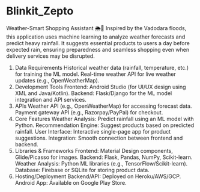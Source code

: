 # Blinkit_Zepto
Weather-Smart Shopping Assistant 🌦️🛒  Inspired by the Vadodara floods, this application uses machine learning to analyze weather forecasts and predict heavy rainfall. It suggests essential products to users a day before expected rain, ensuring preparedness and seamless shopping even when delivery services may be disrupted. 

1. Data Requirements
Historical weather data (rainfall, temperature, etc.) for training the ML model.
Real-time weather API for live weather updates (e.g., OpenWeatherMap).
2. Development Tools
Frontend: Android Studio (for UI/UX design using XML and Java/Kotlin).
Backend: Flask/Django for the ML model integration and API services.
3. APIs
Weather API (e.g., OpenWeatherMap) for accessing forecast data.
Payment gateway API (e.g., Razorpay/PayPal) for checkout.
4. Core Features
Weather Analysis: Predict rainfall using an ML model with Python.
Recommendation Engine: Suggest products based on predicted rainfall.
User Interface: Interactive single-page app for product suggestions.
Integration: Smooth connection between frontend and backend.
5. Libraries & Frameworks
Frontend: Material Design components, Glide/Picasso for images.
Backend: Flask, Pandas, NumPy, Scikit-learn.
Weather Analysis: Python ML libraries (e.g., TensorFlow/Scikit-learn).
Database: Firebase or SQLite for storing product data.
6. Hosting/Deployment
Backend/API: Deployed on Heroku/AWS/GCP.
Android App: Available on Google Play Store.
